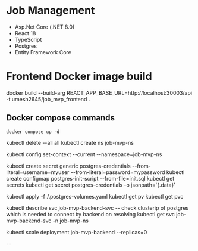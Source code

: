 # Job Management

- Asp.Net Core (.NET 8.0)
- React 18
- TypeScript
- Postgres
- Entity Framework Core

# Frontend Docker image build

<!-- docker build --build-arg REACT_APP_BASE_URL=http://job-mvp-backend-svc:30003/api -t umesh2645/job_mvp_frontend . -->

docker build --build-arg REACT_APP_BASE_URL=http://localhost:30003/api -t umesh2645/job_mvp_frontend .

## Docker compose commands

`docker compose up -d`

kubectl delete --all all
kubectl create ns job-mvp-ns

kubectl config set-context --current --namespace=job-mvp-ns

kubectl create secret generic postgres-credentials --from-literal=username=myuser --from-literal=password=mypassword
kubectl create configmap postgres-init-script --from-file=init.sql
kubectl get secrets
kubectl get secret postgres-credentials -o jsonpath='{.data}'

kubectl apply -f .\postgres-volumes.yaml
kubectl get pv
kubectl get pvc

kubectl describe svc job-mvp-backend-svc
-- check clusterip of postgres which is needed to connect by backend on resolving
kubectl get svc job-mvp-backend-svc -n job-mvp-ns

kubectl scale deployment job-mvp-backend --replicas=0

--
